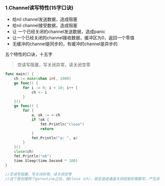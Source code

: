 ### 1.Channel读写特性(15字口诀)

- 给nil channel发送数据，造成阻塞
- 给nil channel接受数据，造成阻塞
- 让 一个已经关闭的channel发送数据，造成panic
- 让一个已经关闭的channel接收数据，缓冲区为0，返回一个零值
- 无缓冲的channel是同步的，有缓冲的channel是异步的

五个特性的口诀，十五字 

> 空读写阻塞，写关闭异常，读关闭空零

```go
func main() {
    ch := make(chan int, 1000)
    go func() {
        for i := 0; i < 10; i++ {
            ch <- i
        }
    }()
    go func() {
        for {
            a, ok := <-ch
            if !ok {
                fmt.Println("close")
                return
            }
            fmt.Println("a: ", a)
        }
    }()
    close(ch)
    fmt.Println("ok")
    time.Sleep(time.Second * 100)
}

//空读写阻塞，写关闭异常，读关闭空零
//这个是创建两个goroutine之后，就close（ch），就会造成通道关闭但是却需要写，产生异常
```